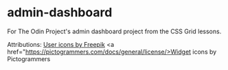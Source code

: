 # admin-dashboard
For The Odin Project's admin dashboard project from the CSS Grid lessons.

Attributions:
<a href="https://www.freepik.com/icons/user/2#uuid=9a23929a-4c37-4d40-8f47-fc7903ba2579">User icons by Freepik</a>
<a href="https://pictogrammers.com/docs/general/license/>Widget icons by Pictogrammers</a>
